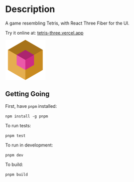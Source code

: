 # Description

A game resembling Tetris, with React Three Fiber for the UI.

Try it online at: [tetris-three.vercel.app](https://tetris-three.vercel.app/)

![Icon](/public/tetris.svg)

## Getting Going

First, have `pnpm` installed:

`npm install -g pnpm`

To run tests:

`pnpm test`

To run in development:

`pnpm dev`

To build:

`pnpm build`
